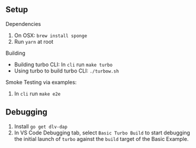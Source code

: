 ## Setup

Dependencies

1.  On OSX: `brew install sponge`
2.  Run `yarn` at root

Building

- Building turbo CLI: In `cli` run `make turbo`
- Using turbo to build turbo CLI: `./turbow.sh`

Smoke Testing via examples:

1.  In `cli` run `make e2e`

## Debugging

1.  Install `go get dlv-dap`
2.  In VS Code Debugging tab, select `Basic Turbo Build` to start debugging the initial launch of `turbo` against the `build` target of the Basic Example.
